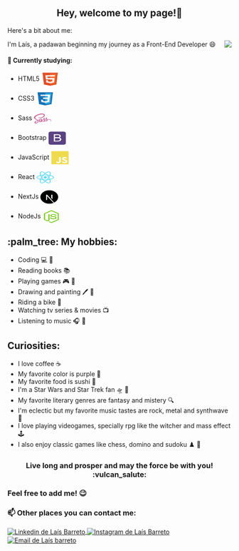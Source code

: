 

 <h2 align="center">Hey, welcome to my page!👋</h2>

 Here's a bit about me:
  
 <img align="right" src="https://steamuserimages-a.akamaihd.net/ugc/1631947648964785474/81CBA15178466DD47195A239232202E78987B714/?imw=637&imh=358&ima=fit&impolicy=Letterbox&imcolor=%23000000&letterbox=true"/>

 I'm Laís, a padawan beginning my journey as a Front-End Developer :smile:


#### :telescope: Currently studying:

  - HTML5   <img align="center" alt="HTML" height="30" width="40" src="https://raw.githubusercontent.com/devicons/devicon/master/icons/html5/html5-original.svg">

  - CSS3  <img align="center" alt="CSS" height="30" width="40" src="https://raw.githubusercontent.com/devicons/devicon/master/icons/css3/css3-original.svg">

  - Sass   <img align="center" alt="Sass" height="30" width="40" src="https://raw.githubusercontent.com/devicons/devicon/master/icons/sass/sass-original.svg">

  - Bootstrap  <img align="center" alt="Bootstrap" height="30" width="40" src="https://raw.githubusercontent.com/devicons/devicon/master/icons/bootstrap/bootstrap-plain.svg">

  - JavaScript  <img align="center" alt="Javascript" height="30" width="40" src="https://raw.githubusercontent.com/devicons/devicon/master/icons/javascript/javascript-plain.svg">

  - React  <img align="center" alt="React" height="30" width="40" src="https://raw.githubusercontent.com/devicons/devicon/master/icons/react/react-original.svg">

  - NextJs  <img align="center" alt="NextJs" height="30" width="40" src="https://raw.githubusercontent.com/devicons/devicon/master/icons/nextjs/nextjs-original.svg">

  - NodeJs  <img align="center" alt="NodeJs" height="30" width="40" src="https://raw.githubusercontent.com/devicons/devicon/master/icons/nodejs/nodejs-original.svg">

<h2 align="left">:palm_tree: My hobbies:</h2>

- Coding :computer: :purple_heart:
- Reading books :books:
- Playing games :video_game: :space_invader:
- Drawing and painting :pen: :art:
- Riding a bike :bicyclist:
- Watching tv series & movies :tv:
- Listening to music :headphones: :musical_note:

<h2>Curiosities:</h2>

- I love coffee ☕
- My favorite color is purple :purple_heart:
- My favorite food is sushi :sushi:
- I'm a Star Wars and Star Trek fan :flying_saucer: 🌌
- My favorite literary genres are fantasy and mistery :mag:
- I'm eclectic but my favorite music tastes are rock, metal and synthwave :love_you_gesture:
- I love playing videogames, specially rpg like the witcher and mass effect :joystick:
- I also enjoy classic games like chess, domino and sudoku :chess_pawn: :game_die:


<h3 align="center">Live long and prosper and may the force be with you! :vulcan_salute:</h3>

### Feel free to add me! :wink:

### 📫 Other places you can contact me:
<a href="https://www.linkedin.com/in/laissbarreto/" target="_blank">
<img align ="center" alt="Linkedin de Laís Barreto" height="35" width="35" src="https://image.flaticon.com/icons/png/128/145/145807.png">
</a>
<a href="https://www.instagram.com/laissbarreto/" target="_blank">
<img align ="center" alt="Instagram de Laís Barreto" height="35" width="35" src="https://image.flaticon.com/icons/png/128/2111/2111463.png">
</a>
<a href="mailto:lais2barreto@gmail.com" target="_blank">
<img align ="center" alt="Email de Laís barreto" height="35" width="35" src="https://image.flaticon.com/icons/png/512/2111/2111450.png">
</a>
<br>
<br>

<!--
**Lais2Barreto/Lais2Barreto** is a ✨ _special_ ✨ repository because its `README.md` (this file) appears on your GitHub profile.

Here are some ideas to get you started:

- 🔭 I’m currently working on ...
- 🌱 I’m currently learning ...
- 👯 I’m looking to collaborate on ...
- 🤔 I’m looking for help with ...
- 💬 Ask me about ...
- 📫 How to reach me: ...
- 😄 Pronouns: ...
- ⚡ Fun fact: ...
-->
